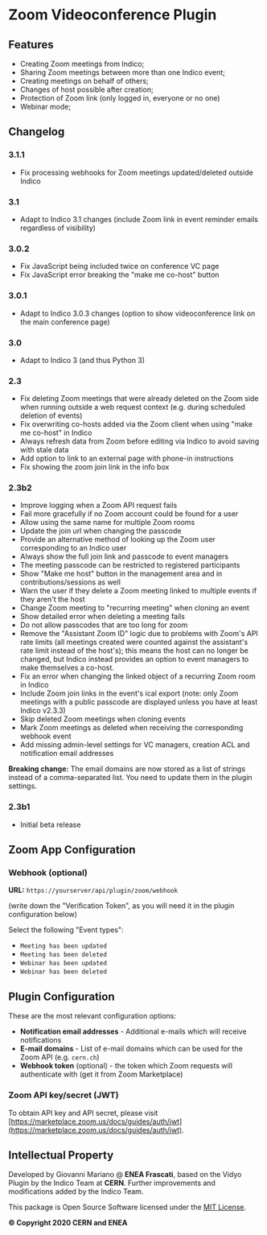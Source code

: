 # Zoom Videoconference Plugin

## Features

 * Creating Zoom meetings from Indico;
 * Sharing Zoom meetings between more than one Indico event;
 * Creating meetings on behalf of others;
 * Changes of host possible after creation;
 * Protection of Zoom link (only logged in, everyone or no one)
 * Webinar mode;

## Changelog

### 3.1.1

- Fix processing webhooks for Zoom meetings updated/deleted outside Indico

### 3.1

- Adapt to Indico 3.1 changes (include Zoom link in event reminder emails regardless of visibility)

### 3.0.2

- Fix JavaScript being included twice on conference VC page
- Fix JavaScript error breaking the "make me co-host" button

### 3.0.1

- Adapt to Indico 3.0.3 changes (option to show videoconference link on the main conference page)

### 3.0

- Adapt to Indico 3 (and thus Python 3)

### 2.3

- Fix deleting Zoom meetings that were already deleted on the Zoom side when running outside a web request context (e.g. during scheduled deletion of events)
- Fix overwriting co-hosts added via the Zoom client when using "make me co-host" in Indico
- Always refresh data from Zoom before editing via Indico to avoid saving with stale data
- Add option to link to an external page with phone-in instructions
- Fix showing the zoom join link in the info box

### 2.3b2

- Improve logging when a Zoom API request fails
- Fail more gracefully if no Zoom account could be found for a user
- Allow using the same name for multiple Zoom rooms
- Update the join url when changing the passcode
- Provide an alternative method of looking up the Zoom user corresponding to an Indico user
- Always show the full join link and passcode to event managers
- The meeting passcode can be restricted to registered participants
- Show "Make me host" button in the management area and in contributions/sessions as well
- Warn the user if they delete a Zoom meeting linked to multiple events if they aren't the host
- Change Zoom meeting to "recurring meeting" when cloning an event
- Show detailed error when deleting a meeting fails
- Do not allow passcodes that are too long for zoom
- Remove the "Assistant Zoom ID" logic due to problems with Zoom's API rate limits (all meetings created were counted against the assistant's rate limit instead of the host's); this means the host can no longer be changed, but Indico instead provides an option to event managers to make themselves a co-host.
- Fix an error when changing the linked object of a recurring Zoom room in Indico
- Include Zoom join links in the event's ical export (note: only Zoom meetings with a public passcode are displayed unless you have at least Indico v2.3.3)
- Skip deleted Zoom meetings when cloning events
- Mark Zoom meetings as deleted when receiving the corresponding webhook event
- Add missing admin-level settings for VC managers, creation ACL and notification email addresses

**Breaking change:** The email domains are now stored as a list of strings instead of a comma-separated list. You need to update them in the plugin settings.

### 2.3b1

- Initial beta release

## Zoom App Configuration

### Webhook (optional)

**URL:** `https://yourserver/api/plugin/zoom/webhook`

(write down the "Verification Token", as you will need it in the plugin configuration below)

Select the following "Event types":
 * `Meeting has been updated`
 * `Meeting has been deleted`
 * `Webinar has been updated`
 * `Webinar has been deleted`


## Plugin Configuration

These are the most relevant configuration options:

 * **Notification email addresses** - Additional e-mails which will receive notifications
 * **E-mail domains** - List of e-mail domains which can be used for the Zoom API (e.g. `cern.ch`)
 * **Webhook token** (optional) - the token which Zoom requests will authenticate with (get it from Zoom Marketplace)


### Zoom API key/secret (JWT)

To obtain API key and API secret, please visit [https://marketplace.zoom.us/docs/guides/auth/jwt](https://marketplace.zoom.us/docs/guides/auth/jwt).


## Intellectual Property

Developed by Giovanni Mariano @ **ENEA Frascati**, based on the Vidyo Plugin by the Indico Team at **CERN**. Further
improvements and modifications added by the Indico Team.

This package is Open Source Software licensed under the [MIT License](https://opensource.org/licenses/MIT).

**© Copyright 2020 CERN and ENEA**
